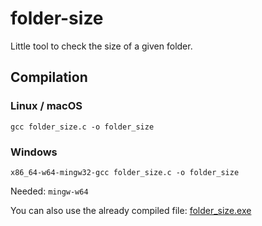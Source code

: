 # folder-size
Little tool to check the size of a given folder.

## Compilation
### Linux / macOS
```
gcc folder_size.c -o folder_size
```

### Windows
```
x86_64-w64-mingw32-gcc folder_size.c -o folder_size
```

Needed: `mingw-w64`

You can also use the already compiled file: [folder_size.exe](https://github.com/jesusjimsa/folder-size/releases/download/v1.0/folder_size.exe)
